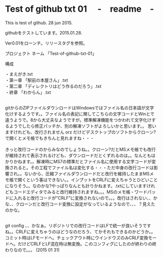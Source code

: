 # Test of github txt 01  　-　readme　-  

This is test of github.   28 jun 2015. 

githubをテストしています。2015.01.28.   

Ver0.01をローンチ。リリースタグを参照。



プロジェクト ネーム 「Test-of-github-txt-01」

構成

・まえがき.txt    <br>
・第一章 「駅前の本屋さん」.txt    <br>
・第二章 「ディレクトリはどう作るのだろう」.txt   <br>
・終章 「わからん」.txt    <br><br>


gitからのZIPファイルダウンロードはWindowsではファイル名の日本語が文字化けするようです。。ファイル名の表記に関してこちらの文字コードとWinとで違うようで。8から大丈夫なようですが。標準解凍機能をつかわれて文字化けするようでしたら修正パッチか、別の解凍ソフトがよろしいかと思います。。 思いますけれども、改行されません orz だけどデスクトップのソフトからクローン?で開くとメモ帳でもきちんと見れますね・・・
<br><br>
きっと改行コードのからみなのでしょうね。。クローン?だとMSメモ帳でも改行が維持されて表示されるけども、ダウンロードだとくずれるのは。。なんともはかりかねます。。解凍時にMS7の標準だとファイル名に使用する文字コードが変換されると。その工程でファイル名は変化する・・・ただ中身の改行コードは影響され。。ないから、圧縮ファイルダウンロードだと改行を維持したままMSメモ帳で開くという事はできない。。インプットをCRLFに変えちゃうとひどいことになりそう。。なのかな?やっぱりなんとも計りかねます。.txtにしていますけれどもコードエディタでみると改行維持されますね。。。MSのメモ帳・ワードパッドに入れると改行コードが”CRLF”に変換されないので。。。改行はされない、、かな、、クローンだと改行コード変換に設定がなっているようなので、、、？見えたのかな。<br><br>



git config 、、かなぁ。リポジトリでの改行コードはLFで統一が良いそうですね。。CRLFに変えちゃうのはどうなのだろう、てかそれもできるのかどうか。。コミット時はLFモードへ。チェックアウト時にウインドウズのみCRLF変換モードへ。だけどCRLFとLF混在時は無変換。このコンフィグにしたのが終わりの終わりなので。。。
(2015 01 31) 




<br><br><br>








